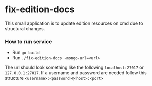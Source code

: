 fix-edition-docs
==================

This small application is to update edition resources on cmd due to structural
changes.

### How to run service
* Run `go build`
* Run `./fix-edition-docs -mongo-url=<url>`

The url should look something like the following `localhost:27017` or
`127.0.0.1:27017`. If a username and password are needed follow this structure
`<username>:<password>@<host>:<port>`
